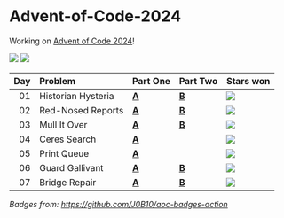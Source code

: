 # Advent-of-Code-2024

Working on [Advent of Code 2024](https://adventofcode.com/2024/)!

![](https://img.shields.io/badge/days%20completed-7-red) ![](https://img.shields.io/badge/stars%20⭐-12-yellow)

| Day | Problem            | Part One              | Part Two             | Stars won                                            |
|----:|:-------------------|:----------------------|:---------------------|:------------------------------------------------------|
|  01 | Historian Hysteria | [**A**](01/day1.sh)   | [**B**](01/day1.sh)  | ![](https://img.shields.io/badge/stars%20⭐-2-yellow) |
|  02 | Red-Nosed Reports  | [**A**](02/day2.sh)   | [**B**](02/day2.py)  | ![](https://img.shields.io/badge/stars%20⭐-2-yellow) |
|  03 | Mull It Over       | [**A**](03/day3.sh)   | [**B**](03/day3.sh)  | ![](https://img.shields.io/badge/stars%20⭐-2-yellow) |
|  04 | Ceres Search       | [**A**](04/day4.sh)   |                      | ![](https://img.shields.io/badge/stars%20⭐-1-yellow) |
|  05 | Print Queue        | [**A**](05/day5.sh)   |                      | ![](https://img.shields.io/badge/stars%20⭐-1-yellow) |
|  06 | Guard Gallivant    | [**A**](06/day6.sh)   | [**B**](06/day6b.sh) | ![](https://img.shields.io/badge/stars%20⭐-2-yellow) |
|  07 | Bridge Repair      | [**A**](07/day7.sh)   | [**B**](07/day7b.py) | ![](https://img.shields.io/badge/stars%20⭐-2-yellow) |

*Badges from: https://github.com/J0B10/aoc-badges-action*
